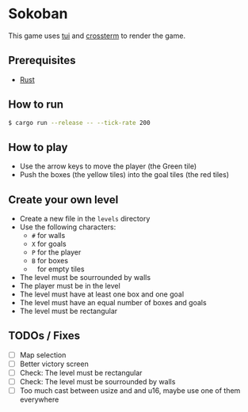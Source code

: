 # Sokoban

This game uses [tui](https://crates.io/crates/tui) and [crossterm](https://crates.io/crates/crossterm) to render the game.

## Prerequisites

- [Rust](https://www.rust-lang.org/tools/install)

## How to run

```sh
$ cargo run --release -- --tick-rate 200
```

## How to play

- Use the arrow keys to move the player (the Green tile)
- Push the boxes (the yellow tiles) into the goal tiles (the red tiles)

## Create your own level

- Create a new file in the `levels` directory
- Use the following characters:
  - `#` for walls
  - `X` for goals
  - `P` for the player
  - `B` for boxes
  - ` ` for empty tiles
- The level must be sourrounded by walls
- The player must be in the level
- The level must have at least one box and one goal
- The level must have an equal number of boxes and goals
- The level must be rectangular

## TODOs / Fixes

- [ ] Map selection
- [ ] Better victory screen
- [ ] Check: The level must be rectangular
- [ ] Check: The level must be sourrounded by walls
- [ ] Too much cast between usize and and u16, maybe use one of them everywhere
